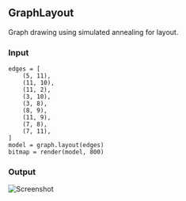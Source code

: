 ## GraphLayout

Graph drawing using simulated annealing for layout.

### Input

    edges = [
        (5, 11),
        (11, 10),
        (11, 2),
        (3, 10),
        (3, 8),
        (8, 9),
        (11, 9),
        (7, 8),
        (7, 11),
    ]
    model = graph.layout(edges)
    bitmap = render(model, 800)

### Output

![Screenshot](http://i.imgur.com/r8SzRoH.png)
